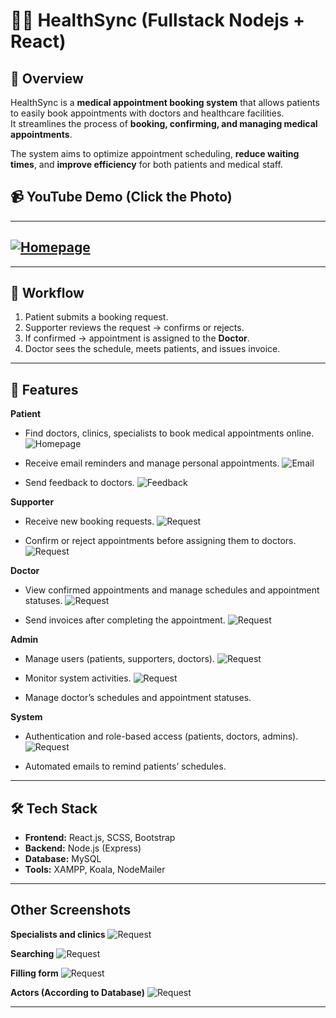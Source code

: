# 👨‍⚕️ HealthSync (Fullstack Nodejs + React)

## 📖 Overview
HealthSync is a **medical appointment booking system** that allows patients to easily book appointments with doctors and healthcare facilities.  
It streamlines the process of **booking, confirming, and managing medical appointments**.  

The system aims to optimize appointment scheduling, **reduce waiting times**, and **improve efficiency** for both patients and medical staff.  
## 📹 YouTube Demo (Click the Photo)
---
[![Homepage](https://github.com/minhkhang2212/HealthSynchronous/blob/frontend/images/Homepage.png)]([https://youtu.be/YZal1JP-Rnk?si=GIwEla0BiDrQnX3U](https://youtu.be/WWOpJ3oDTGo?si=8AcfbfA68Q8_9fhJ))
---

---
## 🔄 Workflow  

1. Patient submits a booking request.  
2. Supporter reviews the request → confirms or rejects.  
3. If confirmed → appointment is assigned to the **Doctor**.  
4. Doctor sees the schedule, meets patients, and issues invoice.
---

## 🚀 Features  

**Patient**  
- Find doctors, clinics, specialists to book medical appointments online.
![Homepage](https://github.com/minhkhang2212/HealthSynchronous/blob/frontend/images/book.png)

- Receive email reminders and manage personal appointments.
 ![Email](https://github.com/minhkhang2212/HealthSynchronous/blob/frontend/images/email%20from%20system.png)

- Send feedback to doctors.
 ![Feedback](https://github.com/minhkhang2212/HealthSynchronous/blob/frontend/images/feedback.png)

**Supporter**  
- Receive new booking requests.
   ![Request](https://github.com/minhkhang2212/HealthSynchronous/blob/frontend/images/supporter.png)
  
- Confirm or reject appointments before assigning them to doctors.  
![Request](https://github.com/minhkhang2212/HealthSynchronous/blob/frontend/images/email%20from%20supporter.png)
  
**Doctor**  
- View confirmed appointments and manage schedules and appointment statuses.
  ![Request](https://github.com/minhkhang2212/HealthSynchronous/blob/frontend/images/doctor.png)
  
- Send invoices after completing the appointment.
 ![Request](https://github.com/minhkhang2212/HealthSynchronous/blob/frontend/images/doctor%20send%20invoice.png)

**Admin**  
- Manage users (patients, supporters, doctors).
   ![Request](https://github.com/minhkhang2212/HealthSynchronous/blob/frontend/images/admin.png)
  
- Monitor system activities.
   ![Request](https://github.com/minhkhang2212/HealthSynchronous/blob/frontend/images/admin%20permission.png)
  
- Manage doctor’s schedules and appointment statuses.

**System**  
- Authentication and role-based access (patients, doctors, admins).
     ![Request](https://github.com/minhkhang2212/HealthSynchronous/blob/frontend/images/Login.png)
  
- Automated emails to remind patients’ schedules.

---
## 🛠 Tech Stack  

- **Frontend:** React.js, SCSS, Bootstrap  
- **Backend:** Node.js (Express)  
- **Database:** MySQL  
- **Tools:** XAMPP, Koala, NodeMailer  
---
## Other Screenshots
**Specialists and clinics**
 ![Request](https://github.com/minhkhang2212/HealthSynchronous/blob/frontend/images/specialists%20and%20clinics.png)
 
 **Searching**
 ![Request](https://github.com/minhkhang2212/HealthSynchronous/blob/frontend/images/search.png)
 
**Filling form**
  ![Request](https://github.com/minhkhang2212/HealthSynchronous/blob/frontend/images/booking%20form.png)
  
  **Actors (According to Database)**
   ![Request](https://github.com/minhkhang2212/HealthSynchronous/blob/frontend/images/actor.png)
  
---

